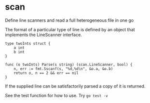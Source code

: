 # scan
Define line scanners and read a full heterogeneous file in one go

The format of a particular type of line is defined by an object that implements the LineScanner interface.

    type twoInts struct {
        a int
        b int
    }
    
    func (o twoInts) Parse(s string) (scan.LineScanner, bool) {
    	n, err := fmt.Sscanf(s, "%d,%d\n", &o.a, &o.b)
    	return o, n == 2 && err == nil
    }
    
If the supplied line can be satisfactorily parsed a copy of it is returned.

See the test function for how to use. Try `go test -v`
